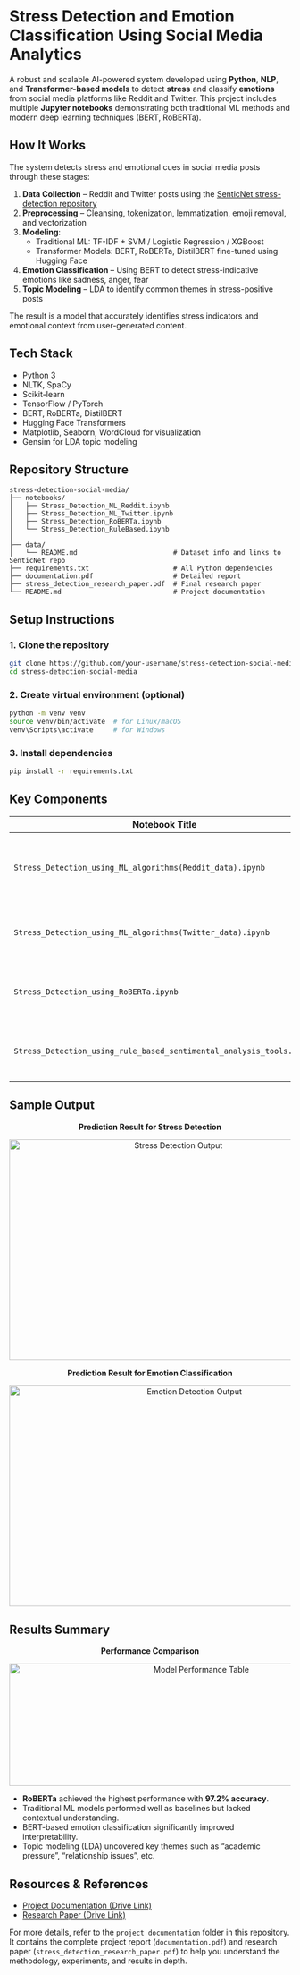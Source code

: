 # Stress Detection and Emotion Classification Using Social Media Analytics

A robust and scalable AI-powered system developed using **Python**, **NLP**, and **Transformer-based models** to detect **stress** and classify **emotions** from social media platforms like Reddit and Twitter. This project includes multiple **Jupyter notebooks** demonstrating both traditional ML methods and modern deep learning techniques (BERT, RoBERTa).

## How It Works

The system detects stress and emotional cues in social media posts through these stages:

1. **Data Collection** – Reddit and Twitter posts using the [SenticNet stress-detection repository](https://github.com/SenticNet/stress-detection)
2. **Preprocessing** – Cleansing, tokenization, lemmatization, emoji removal, and vectorization
3. **Modeling**:
   - Traditional ML: TF-IDF + SVM / Logistic Regression / XGBoost
   - Transformer Models: BERT, RoBERTa, DistilBERT fine-tuned using Hugging Face
4. **Emotion Classification** – Using BERT to detect stress-indicative emotions like sadness, anger, fear
5. **Topic Modeling** – LDA to identify common themes in stress-positive posts

The result is a model that accurately identifies stress indicators and emotional context from user-generated content.

## Tech Stack

  - Python 3
  - NLTK, SpaCy
  - Scikit-learn
  - TensorFlow / PyTorch
  - BERT, RoBERTa, DistilBERT
  - Hugging Face Transformers
  - Matplotlib, Seaborn, WordCloud for visualization
  - Gensim for LDA topic modeling

## Repository Structure

```plaintext
stress-detection-social-media/
├── notebooks/
│   ├── Stress_Detection_ML_Reddit.ipynb
│   ├── Stress_Detection_ML_Twitter.ipynb
│   ├── Stress_Detection_RoBERTa.ipynb
│   └── Stress_Detection_RuleBased.ipynb
│
├── data/
│   └── README.md                        # Dataset info and links to SenticNet repo
├── requirements.txt                     # All Python dependencies
├── documentation.pdf                    # Detailed report
├── stress_detection_research_paper.pdf  # Final research paper
└── README.md                            # Project documentation
```

## Setup Instructions

### 1. Clone the repository
```bash
git clone https://github.com/your-username/stress-detection-social-media.git
cd stress-detection-social-media
```
### 2. Create virtual environment (optional)
```bash
python -m venv venv
source venv/bin/activate  # for Linux/macOS
venv\Scripts\activate     # for Windows
```
### 3. Install dependencies
```bash
pip install -r requirements.txt
```

## Key Components

| Notebook Title | Description |
|----------------|-------------|
| `Stress_Detection_using_ML_algorithms(Reddit_data).ipynb` | Traditional ML-based stress detection using Reddit data. |
| `Stress_Detection_using_ML_algorithms(Twitter_data).ipynb` | Traditional ML models applied on Twitter dataset. |
| `Stress_Detection_using_RoBERTa.ipynb` | Fine-tuning RoBERTa for contextual stress classification. |
| `Stress_Detection_using_rule_based_sentimental_analysis_tools.ipynb` | Rule-based emotion tagging and stress labeling. |


## Sample Output

<p align="center"><b>Prediction Result for Stress Detection</b></p>

<p align="center">
  <img width="590" height="395" alt="Stress Detection Output" src="https://github.com/user-attachments/assets/cd2c3a32-5039-4e0f-8d56-10ac6bc7f0f9" />
</p>

<p align="center"><b>Prediction Result for Emotion Classification</b></p>

<p align="center">
  <img width="647" height="395" alt="Emotion Detection Output" src="https://github.com/user-attachments/assets/8e26a909-2be1-4c4f-965a-f22822193e8f" />
</p>


## Results Summary

<p align="center"><b>Performance Comparison</b></p>

<p align="center">
  <img width="672" height="219" alt="Model Performance Table" src="https://github.com/user-attachments/assets/6bb64528-5e58-4ad2-98c3-fcb7d1b27396" />
</p>

- **RoBERTa** achieved the highest performance with **97.2% accuracy**.
- Traditional ML models performed well as baselines but lacked contextual understanding.
- BERT-based emotion classification significantly improved interpretability.
- Topic modeling (LDA) uncovered key themes such as “academic pressure”, “relationship issues”, etc.

## Resources & References

- [Project Documentation (Drive Link)](https://drive.google.com/file/d/1sAr683le85wj-x1YyBOMvujLVwM1pRKu/view)
- [Research Paper (Drive Link)](https://drive.google.com/file/d/1D9TtEq5rZwZ02h06A_J2xNfLBAmsYPLY/view)

For more details, refer to the `project documentation` folder in this repository. It contains the complete project report (`documentation.pdf`) and research paper (`stress_detection_research_paper.pdf`) to help you understand the methodology, experiments, and results in depth.

